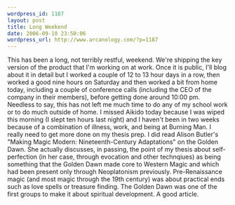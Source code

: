 ```yaml
--- 
wordpress_id: 1187
layout: post
title: Long Weekend
date: 2006-09-10 23:50:06
wordpress_url: http://www.arcanology.com/?p=1187
---
```

This has been a long, not terribly restful, weekend. We're shipping the key version of the product that I'm working on at work. Once it is public, I'll blog about it in detail but I worked a couple of 12 to 13 hour days in a row, then worked a good nine hours on Saturday and then worked a bit from home today, including a couple of conference calls (including the CEO of the company in their members), before getting done around 10:00 pm. Needless to say, this has not left me much time to do any of my school work or to do much outside of home. I missed Aikido today because I was wiped this morning (I slept ten hours last night) and I haven't been in two weeks because of a combination of illness, work, and being at Burning Man. I really need to get more done on my thesis prep. I did read Alison Butler's "Making Magic Modern: Nineteenth-Century Adaptations" on the Golden Dawn. She actually discusses, in passing, the point of my thesis about self-perfection (in her case, through evocation and other technqiues) as being something that the Golden Dawn made core to Western Magic and which had been present only through Neoplatonism previously. Pre-Renaissance magic (and most magic through the 19th century) was about practical ends such as love spells or treasure finding. The Golden Dawn was one of the first groups to make it about spiritual development. A good article.